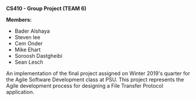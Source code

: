 **CS410 - Group Project (TEAM 6)**

**Members:**
- Bader Alshaya
- Steven lee
- Cem Onder
- Mike Ehart
- Soroosh Dastgheibi
- Sean Lesch

An implementation of the final project assigned on Winter 2019's quarter for the Agile Software Development class at PSU. This project represents the Agile development process for designing a File Transfer Protocol application.
